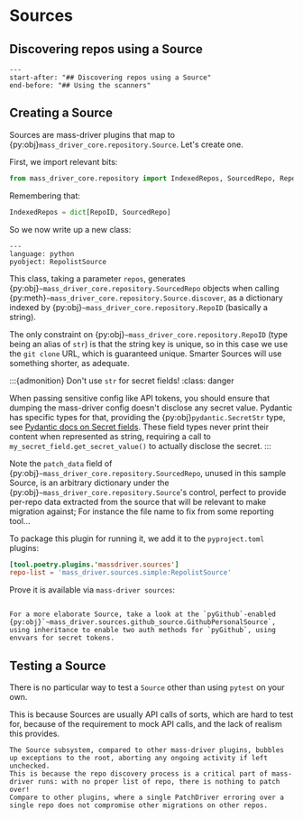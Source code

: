 # Sources

## Discovering repos using a Source

```{include} ../../README.md
---
start-after: "## Discovering repos using a Source"
end-before: "## Using the scanners"
```

## Creating a Source

Sources are mass-driver plugins that map to
{py:obj}`mass_driver_core.repository.Source`. Let's create one.

First, we import relevant bits:

```python
from mass_driver_core.repository import IndexedRepos, SourcedRepo, RepoUrl, Source
```

Remembering that:

```python
IndexedRepos = dict[RepoID, SourcedRepo]
```

So we now write up a new class:

```{literalinclude} ../../src/mass_driver/sources/simple.py
---
language: python
pyobject: RepolistSource
```

This class, taking a parameter `repos`, generates
{py:obj}`~mass_driver_core.repository.SourcedRepo` objects when calling
{py:meth}`~mass_driver_core.repository.Source.discover`, as a dictionary
indexed by {py:obj}`~mass_driver_core.repository.RepoID` (basically a string).

The only constraint on {py:obj}`~mass_driver_core.repository.RepoID` (type
being an alias of `str`) is that the string key is unique, so in this case we
use the `git clone` URL, which is guaranteed unique. Smarter Sources will use
something shorter, as adequate.

:::{admonition} Don't use `str` for secret fields!
:class: danger

When passing sensitive config like API tokens, you should ensure that dumping
the mass-driver config doesn't disclose any secret value. Pydantic has specific
types for that, providing the {py:obj}`pydantic.SecretStr` type, see [Pydantic
docs on Secret
fields](https://docs.pydantic.dev/1.10/usage/types/#secret-types). These field
types never print their content when represented as string, requiring a call to
`my_secret_field.get_secret_value()` to actually disclose the secret.
:::

Note the `patch_data` field of {py:obj}`~mass_driver_core.repository.SourcedRepo`,
unused in this sample Source, is an arbitrary dictionary under the
{py:obj}`~mass_driver_core.repository.Source`'s control, perfect to provide
per-repo data extracted from the source that will be relevant to make migration
against; For instance the file name to fix from some reporting tool...

To package this plugin for running it, we add it to the `pyproject.toml`
plugins:

```toml
[tool.poetry.plugins.'massdriver.sources']
repo-list = 'mass_driver.sources.simple:RepolistSource'
```

Prove it is available via `mass-driver sources`:

```{program-output} poetry run mass-driver sources
```

```{note}
For a more elaborate Source, take a look at the `pyGithub`-enabled {py:obj}`~mass_driver.sources.github_source.GithubPersonalSource`, using inheritance to enable two auth methods for `pyGithub`, using envvars for secret tokens.
```

## Testing a Source

There is no particular way to test a `Source` other than using `pytest` on your
own.

This is because Sources are usually API calls of sorts, which are hard to test
for, because of the requirement to mock API calls, and the lack of realism this
provides.

```{warning}
The Source subsystem, compared to other mass-driver plugins, bubbles up exceptions to the root, aborting any ongoing activity if left unchecked.
This is because the repo discovery process is a critical part of mass-driver runs: with no proper list of repo, there is nothing to patch over!
Compare to other plugins, where a single PatchDriver erroring over a single repo does not compromise other migrations on other repos.
```

